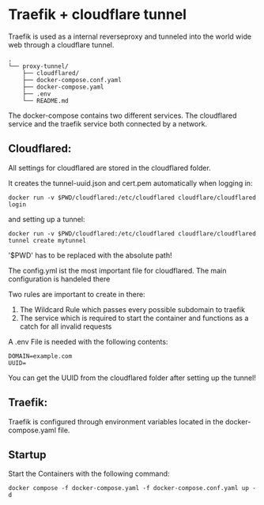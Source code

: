 # Traefik + cloudflare tunnel

Traefik is used as a internal reverseproxy and tunneled into the world wide web through a cloudflare tunnel.

```
.
└── proxy-tunnel/
    ├── cloudflared/
    ├── docker-compose.conf.yaml
    ├── docker-compose.yaml
    ├── .env
    └── README.md
```

The docker-compose contains two different services. The cloudflared service and the traefik service both connected by a network.

## Cloudflared:

All settings for cloudflared are stored in the cloudflared folder.

It creates the tunnel-uuid.json and cert.pem automatically when logging in:

`docker run -v $PWD/cloudflared:/etc/cloudflared cloudflare/cloudflared login`

and setting up a tunnel:

`docker run -v $PWD/cloudflared:/etc/cloudflared cloudflare/cloudflared tunnel create mytunnel`

'$PWD' has to be replaced with the absolute path!

The config.yml ist the most important file for cloudflared. The main configuration is handeled there

Two rules are important to create in there:

1. The Wildcard Rule which passes every possible subdomain to traefik
2. The service which is required to start the container and functions as a catch for all invalid requests

A .env File is needed with the following contents:
```
DOMAIN=example.com
UUID=
```
You can get the UUID from the cloudflared folder after setting up the tunnel!

## Traefik:

Traefik is configured through environment variables located in the docker-compose.yaml file.


## Startup

Start the Containers with the following command:

`docker compose -f docker-compose.yaml -f docker-compose.conf.yaml up -d`
